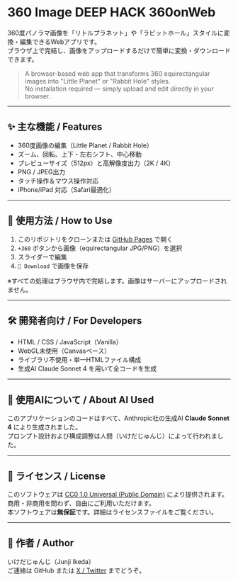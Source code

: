 # 360 Image DEEP HACK 360onWeb

360度パノラマ画像を「リトルプラネット」や「ラビットホール」スタイルに変換・編集できるWebアプリです。  
ブラウザ上で完結し、画像をアップロードするだけで簡単に変換・ダウンロードできます。

> A browser-based web app that transforms 360 equirectangular images into "Little Planet" or "Rabbit Hole" styles.  
> No installation required — simply upload and edit directly in your browser.

---

## ✨ 主な機能 / Features

- 360度画像の編集（Little Planet / Rabbit Hole）
- ズーム、回転、上下・左右シフト、中心移動
- プレビューサイズ（512px）と高解像度出力（2K / 4K）
- PNG / JPEG出力
- タッチ操作＆マウス操作対応
- iPhone/iPad 対応（Safari最適化）

---

## 🚀 使用方法 / How to Use

1. このリポジトリをクローンまたは [GitHub Pages](#) で開く
2. `+360` ボタンから画像（equirectangular JPG/PNG）を選択
3. スライダーで編集
4. `📂 Download` で画像を保存

※すべての処理はブラウザ内で完結します。画像はサーバーにアップロードされません。

---

## 🛠 開発者向け / For Developers

- HTML / CSS / JavaScript（Vanilla）
- WebGL未使用（Canvasベース）
- ライブラリ不使用・単一HTMLファイル構成
- 生成AI Claude Sonnet 4 を用いて全コードを生成

---

## 🧠 使用AIについて / About AI Used

このアプリケーションのコードはすべて、Anthropic社の生成AI **Claude Sonnet 4** により生成されました。  
プロンプト設計および構成調整は人間（いけだじゅんじ）によって行われました。

---

## 📜 ライセンス / License

このソフトウェアは [CC0 1.0 Universal (Public Domain)](LICENSE) により提供されます。  
商用・非商用を問わず、自由にご利用いただけます。  
本ソフトウェアは**無保証**です。詳細はライセンスファイルをご覧ください。

---

## 🙋 作者 / Author

いけだじゅんじ（Junji Ikeda）  
ご連絡は GitHub または [X / Twitter](#) までどうぞ。
